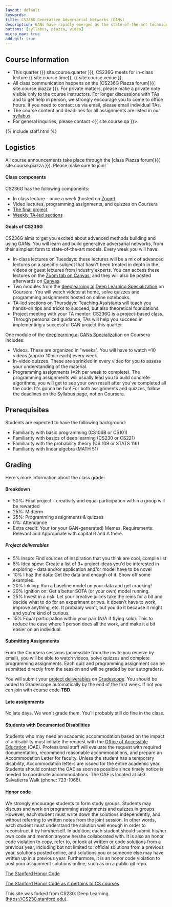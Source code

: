 ```yaml
---
layout: default
keywords:
title: CS236G Generative Adversarial Networks (GANs)
description: GANs have rapidly emerged as the state-of-the-art technique in realistic image generation. In this course, you’ll learn the theoretical intuition behind GANs, from their simplest to their state-of-the-art forms. The course will also discuss application areas that have benefitted from GANs, including realistic image editing that is omnipresent in popular app filters, and tumor classification under low data schemes in medicine. You'll also get to examine key challenges of GANs today, including reliable evaluation, inherent biases, and training stability. After this course, students should be familiar with GANs and the broader generative models and machine learning contexts in which these models are situated. 
buttons: [syllabus, piazza, video]
micro_nav: true
add_gif: true
---
```


<!-- <div style="display: flex"> 
<div style="flex-grow: 1;
      		height: 500px;
      		background-image: url(cs236g_demo.gif);
      		background-size: cover;
      		background-position: left top;
    "></div>
<div style="flex-grow: 1;
      		height: 500px;
      		background-image: url(gans_demo_2.gif);
      		background-size: cover;
      		background-position: left top;
     "></div>
</div> -->

## Course Information
- This quarter ({{ site.course.quarter }}), CS236G meets for in-class lecture {{ site.course.time}}, {{ site.course.venue }}.
- All class communication happens on the [CS236G Piazza forum]({{ site.course.piazza }}). For private matters, please make a private note visible only to the course instructors. For longer discussions with TAs and to get help in person, we strongly encourage you to come to office hours. If you need to contact us via email, please email individual TAs.
- The course content and deadlines for all assignments are listed in our [syllabus](/syllabus).
- For general inquiries, please contact <{{ site.course.qa }}>.

<!-- Course Staff -->
{% include staff.html %}

## Logistics
All course announcements take place through the [class Piazza forum]({{ site.course.piazza }}). Please make sure to join!
#### Class components

CS236G has the following components:
* In class lecture - once a week (hosted on [Zoom](https://stanford.zoom.us/j/95170971060?pwd=bnNFU1pBWExlUlVUdDQ0RnNsYWQvQT09)). 
* Video lectures, programming assignments, and quizzes on Coursera
* [The final project](/project)
* [Weekly TA-led sections](/section)

#### Goals of CS236G

CS236G aims to get you excited about advanced methods building and using GANs. You will learn and build generative adversarial networks, from their simplest form to state-of-the-art models. Every week you will have:

* In-class lectures on Tuesdays: these lectures will be a mix of advanced lectures on a specific subject that hasn't been treated in depth in the videos or guest lectures from industry experts. You can access these lectures on the [Zoom tab on Canvas](https://canvas.stanford.edu/courses/117317/external_tools/5384), and they will also be posted afterwards on [Canvas](https://canvas.stanford.edu/).
* Two modules from the [deeplearning.ai](https://www.deeplearning.ai/) [Deep Learning Specialization](https://www.deeplearning.ai/deep-learning-specialization/) on Coursera. You will watch videos at home, solve quizzes and programming assignments hosted on online notebooks.
* TA-led sections on Thursdays: Teaching Assistants will teach you hands-on tips and tricks to succeed, but also theoretical foundations.
* Project meeting with your TA mentor: CS236G is a project-based class. Through personalized guidance, TAs will help you succeed in implementing a successful GAN project this quarter.


One module of the [deeplearning.ai](https://www.deeplearning.ai/) [GANs Specialization](https://www.deeplearning.ai/generative-adversarial-networks-specialization/) on Coursera includes:

 * Videos. These are organized in "weeks". You will have to watch ≈10 videos (approx 10min each) every week.
 * In-video quizzes. These are sprinkled in every video for you to assess your understanding of the material.
 * Programming assignments (≈2h per week to complete). The programming assignments will usually lead you to build concrete algorithms, you will get to see your own result after you've completed all the code. It's gonna be fun! For both assignments and quizzes, follow the deadlines on the Syllabus page, not on Coursera.

## Prerequisites
Students are expected to have the following background:
 * Familiarity with basic programming (CS106B or CS101)
 * Familiarity with basics of deep learning (CS230 or CS221)
 * Familiarity with the probability theory (CS 109 or STATS 116)
 * Familiarity with linear algebra (MATH 51)

## Grading

Here's more information about the class grade:

#### Breakdown
 
* 50%: Final project - creativity and equal participation within a group will be rewarded
* 25%: Midterm
* 25%: Programming assignments & quizzes
* 0%: Attendance
* Extra credit: Your (or your GAN-generated) Memes. Requirements: Relevant and Appropriate with capital R and A there.

##### Project deliverables
* 5% Inspo: Find sources of inspiration that you think are cool, compile list
* 5% Idea spew: Create a list of 3+ project ideas you'd be interested in exploring - data and/or application and/or model have to be novel
* 10% I haz the data: Get the data and enough of it. Show off some examples.
* 20% Inkling: Run a baseline model on your data and get cracking!
* 20% Ignition on: Get a better SOTA (or your own) model running.
* 25% Invest in a risk: Let your creative juices take the reins for a bit and decide what to do for an experiment or two. It doesn't have to work, improve anything, etc. It probably won't, but you do it because it might and you're kind of curious.
* 15% Equal participation within your pair (N/A if flying solo): This to reduce the case where 1 person does all the work, and make it a bit easier on an individual.

#### Submitting Assignments
From the Coursera sessions (accessible from the invite you receive by email), you will be able to watch videos, solve quizzes and complete programming assignments. Each quiz and programming assignment can be submitted directly from the session and will be graded by our autograders.

You will submit your [project deliverables](/project/#project-deliverables) on [Gradescope](https://www.gradescope.com/courses/000). You should be added to Gradescope automatically by the end of the first week. If not you can join with course code **TBD**.

#### Late assignments
No late days. We won't grade them. You'll probably still do fine in the class.

#### Students with Documented Disabilities
Students who may need an academic accommodation based on the impact of a disability must initiate the request with the [Office of Accessible Education](https://oae.stanford.edu/) (OAE). Professional staff will evaluate the request with required documentation, recommend reasonable accommodations, and prepare an Accommodation Letter for faculty. Unless the student has a temporary disability, Accommodation letters are issued for the entire academic year. Students should contact the OAE as soon as possible since timely notice is needed to coordinate accommodations. The OAE is located at 563 Salvatierra Walk (phone: 723-1066).

#### Honor code
We strongly encourage students to form study groups. Students may discuss and work on programming assignments and quizzes in groups. However, each student must write down the solutions independently, and without referring to written notes from the joint session. In other words, each student must understand the solution well enough in order to reconstruct it by him/herself. In addition, each student should submit his/her own code and mention anyone he/she collaborated with. It is also an honor code violation to copy, refer to, or look at written or code solutions from a previous year, including but not limited to: official solutions from a previous year, solutions posted online, and solutions you or someone else may have written up in a previous year. Furthermore, it is an honor code violation to post your assignment solutions online, such as on a public git repo.

[The Stanford Honor Code](https://communitystandards.stanford.edu/policies-and-guidance/honor-code)

[The Stanford Honor Code as it pertains to CS courses](https://web.stanford.edu/class/archive/cs/cs106b/cs106b.1164/handouts/honor-code.pdf)


This site was forked from CS230: Deep Learning (https://CS230.stanford.edu).
